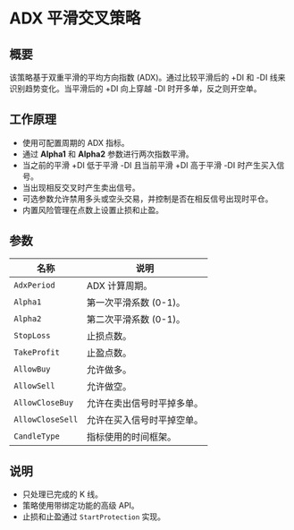 # ADX 平滑交叉策略

## 概要

该策略基于双重平滑的平均方向指数 (ADX)。通过比较平滑后的 +DI 和 -DI 线来识别趋势变化。当平滑后的 +DI 向上穿越 -DI 时开多单，反之则开空单。

## 工作原理

- 使用可配置周期的 ADX 指标。
- 通过 **Alpha1** 和 **Alpha2** 参数进行两次指数平滑。
- 当之前的平滑 +DI 低于平滑 -DI 且当前平滑 +DI 高于平滑 -DI 时产生买入信号。
- 当出现相反交叉时产生卖出信号。
- 可选参数允许禁用多头或空头交易，并控制是否在相反信号出现时平仓。
- 内置风险管理在点数上设置止损和止盈。

## 参数

| 名称 | 说明 |
| ---- | ---- |
| `AdxPeriod` | ADX 计算周期。 |
| `Alpha1` | 第一次平滑系数 (0-1)。 |
| `Alpha2` | 第二次平滑系数 (0-1)。 |
| `StopLoss` | 止损点数。 |
| `TakeProfit` | 止盈点数。 |
| `AllowBuy` | 允许做多。 |
| `AllowSell` | 允许做空。 |
| `AllowCloseBuy` | 允许在卖出信号时平掉多单。 |
| `AllowCloseSell` | 允许在买入信号时平掉空单。 |
| `CandleType` | 指标使用的时间框架。 |

## 说明

- 只处理已完成的 K 线。
- 策略使用带绑定功能的高级 API。
- 止损和止盈通过 `StartProtection` 实现。
